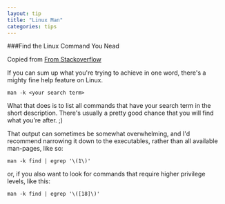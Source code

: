 ```yaml
---
layout: tip
title: "Linux Man"
categories: tips
---
```


###Find the Linux Command You Nead

Copied from [From Stackoverflow](http://stackoverflow.com/a/13131935/215748)

If you can sum up what you're trying to achieve in one word, there's a mighty fine help feature on Linux.

    man -k <your search term>
    
What that does is to list all commands that have your search term in the short description. There's usually a pretty good chance that you will find what you're after. ;)

That output can sometimes be somewhat overwhelming, and I'd recommend narrowing it down to the executables, rather than all available man-pages, like so:

    man -k find | egrep '\(1\)'

or, if you also want to look for commands that require higher privilege levels, like this:

    man -k find | egrep '\([18]\)'


